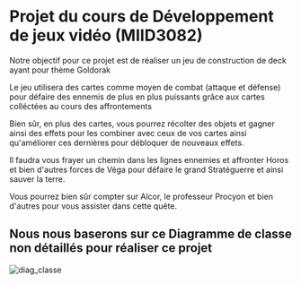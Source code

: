 # Projet du cours de Développement de jeux vidéo (MIID3082)

Notre objectif pour ce projet est de réaliser un jeu de construction de deck ayant pour thème Goldorak

Le jeu utilisera des cartes comme moyen de combat (attaque et défense) pour défaire des 
ennemis de plus en plus puissants grâce aux cartes colléctées au cours des affrontements

Bien sûr, en plus des cartes, vous pourrez récolter des objets et gagner ainsi des effets pour les
combiner avec ceux de vos cartes ainsi qu'améliorer ces dernières pour débloquer de nouveaux effets.

Il faudra vous frayer un chemin dans les lignes ennemies et affronter Horos et bien d'autres forces 
de Véga pour défaire le grand Stratéguerre et ainsi sauver la terre.

Vous pourrez bien sûr compter sur Alcor, le professeur Procyon et bien d'autres pour vous assister dans cette quête.

## Nous nous baserons sur ce Diagramme de classe non détaillés pour réaliser ce projet 

![diag_classe](https://github.com/user-attachments/assets/f809c7b4-75f6-43c9-9352-be730bf8f09d)
